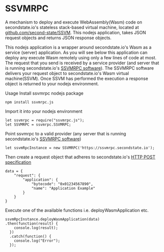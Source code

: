 # SSVMRPC 
A mechanism to deploy and execute WebAssembly(Wasm) code on secondstate.io's stateless stack-based virtual machine, located at [github.com/second-state/SSVM](https://github.com/second-state/SSVM). This nodejs application, takes JSON request objects and returns JSON response objects. 

This nodejs application is a wrapper around secondstate.io's Wasm as a service (server) application. As you will see below this application can deploy any execute Wasm remotely using only a few lines of code at most. The request that you send is received by a service provider (and server that is running secondstate.io's [SSVMRPC software](https://github.com/second-state/SSVMRPC)). The SSVMRPC software delivers your request object to secondstate.io's Wasm virtual machine(SSVM). Once SSVM has performed the execution a response object is returned to your nodejs environment.

Usage
Install ssvmrpc nodejs package
```
npm install ssvmrpc.js
```
Import it into your nodejs environment
```
let ssvmrpc = require("ssvmrpc.js"); 
let SSVMRPC = ssvmrpc.SSVMRPC;
```
Point ssvmrpc to a valid provider (any server that is running secondstate.io's [SSVMRPC software](https://github.com/second-state/SSVMRPC))
```
let ssvmRpcInstance = new SSVMRPC('https://ssvmrpc.secondstate.io');
```
Then create a request object that adheres to secondstate.io's [HTTP POST specification](https://github.com/second-state/SSVMRPC/blob/master/documentation/specifications/http_post_specification.md)
```
data = {
	"request": {
		"application": {
			"bytecode": "0x01234567890",
			"name": "Application Example"
		}
	}
}

```
Execute one of the available functions i.e. deployWasmApplication etc.
```
ssvmRpcInstance.deployWasmApplication(data)
.then(function(result) {
    console.log(result);
  })
  .catch(function() {
    console.log("Error");
  });
```
